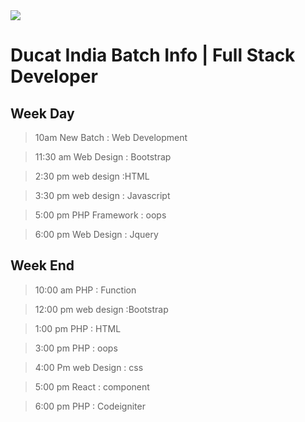 <img src="https://www.ducatindia.com/images/logo.png">

#   Ducat India Batch Info | Full Stack Developer

## Week Day

> 10am New Batch : Web Development

> 11:30 am Web Design : Bootstrap

> 2:30 pm web design :HTML

> 3:30 pm web design : Javascript

> 5:00 pm PHP Framework : oops

> 6:00 pm Web Design : Jquery 

## Week End

> 10:00 am PHP : Function

> 12:00 pm web design :Bootstrap

> 1:00 pm PHP : HTML

> 3:00 pm PHP : oops

> 4:00 Pm web Design : css 

> 5:00 pm React : component

> 6:00 pm PHP : Codeigniter 
